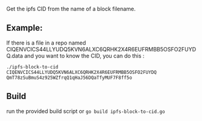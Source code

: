 Get the ipfs CID from the name of a block filename.

## Example:

If there is a file in a repo named CIQENVCICS44LLYUDQ5KVN6ALXC6QRHK2X4R6EUFRMBB5OSFO2FUYDQ.data and you want to know the CID, you can do this :

```
./ipfs-block-to-cid CIQENVCICS44LLYUDQ5KVN6ALXC6QRHK2X4R6EUFRMBB5OSFO2FUYDQ
QmT78zSuBmuS4z925WZfrqQ1qHaJ56DQaTfyMUF7F8ff5o
```

## Build

run the provided build script or `go build ipfs-block-to-cid.go`